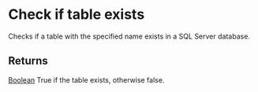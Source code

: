 # Check if table exists

Checks if a table with the specified name exists in a SQL Server database.

## Returns

[Boolean](https://learn.microsoft.com/en-us/dotnet/api/system.boolean) True if the table exists, otherwise false.
